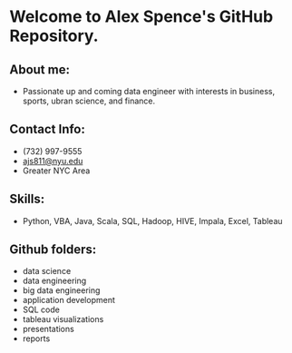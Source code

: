 # Welcome to Alex Spence's GitHub Repository.

## About me:
- Passionate up and coming data engineer with interests in business, sports, ubran science, and finance.

## Contact Info:
- (732) 997-9555
- ajs811@nyu.edu
- Greater NYC Area

## Skills:
- Python, VBA, Java, Scala, SQL, Hadoop, HIVE, Impala, Excel, Tableau

## Github folders:
- data science
- data engineering
- big data engineering
- application development
- SQL code
- tableau visualizations
- presentations
- reports
